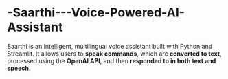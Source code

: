 # -Saarthi---Voice-Powered-AI-Assistant
Saarthi is an intelligent, multilingual voice assistant built with Python and Streamlit. It allows users to **speak commands**, which are **converted to text**, processed using the **OpenAI API**, and then **responded to in both text and speech**.
